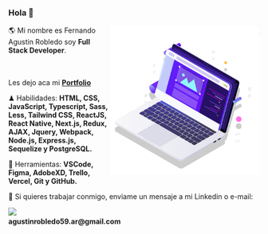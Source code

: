 ### Hola 👋

<img src="pc.svg" min-width="300px" max-width="300px" width="300px" align="right" alt="Computador">

<p align="left"> 
  🌎 Mi nombre es Fernando Agustin Robledo soy <strong>Full Stack Developer</strong>.
</p>
  <br><br>
  Les dejo aca mi <a href="https://agustinrobledo.vercel.app"><strong>Portfolio</strong></a>
<p align="left">
 ♟ Habilidades: <strong>HTML, CSS, JavaScript, Typescript, Sass, Less, Tailwind CSS, ReactJS, React Native, Next.js, Redux, AJAX, Jquery, Webpack, Node.js, Express.js,
  Sequelize y PostgreSQL.</strong>
</p>

<p align="left">
 🔧 Herramientas: <strong>VSCode, Figma, AdobeXD, Trello, Vercel, Git y GitHub.</strong>
</p>

<p align="left">
  💌 Si quieres trabajar conmigo, enviame un mensaje a mi Linkedin o e-mail:
</p>

<p align="left"> 
  <a href="https://www.linkedin.com/in/fernando-agustin-robledo" alt="Linkedin">
    <img src="https://img.shields.io/badge/-Linkedin-1C1C1C?style=for-the-badge&logo=Linkedin&logoColor=00FFFF&link=https://www.linkedin.com/in/iuricode"/>
  </a>
  <br>
  <strong>agustinrobledo59.ar@gmail.com</strong>
</p>

